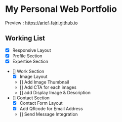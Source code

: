 # My Personal Web Portfolio

Preview : https://arief-fajri.github.io

## Working List

- [x] Responsive Layout
- [X] Profile Section
- [x] Expertise Section
- [] Work Section
    - [x] Image Layout
    - [] Add Image Thumbnail
    - [] Add CTA for each images
    - [] add Display Image & Description
- [] Contact Section
    - [x] Contact Form Layout
    - [x] Add QRcode for Email Address
    - [] Send Message Integration
